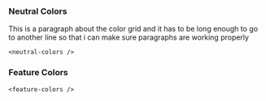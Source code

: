 ### Neutral Colors

This is a paragraph about the color grid and it has to be long enough to go to another line so that i can make sure paragraphs are working properly

```
<neutral-colors />
```

### Feature Colors

```
<feature-colors />
```
